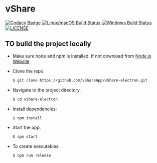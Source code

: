 # vShare

[![Codacy Badge](https://api.codacy.com/project/badge/Grade/7c877b3f45784fdebf974ea1c7c9b4df)](https://app.codacy.com/app/anandpushkar088/vShare-electron?utm_source=github.com&utm_medium=referral&utm_content=vShareApp/vShare-electron&utm_campaign=Badge_Grade_Dashboard)
[![Linux/macOS Build Status](https://img.shields.io/travis/vShareApp/vShare-electron.svg?maxAge=3600&label=Linux%20/%20macOS&style=flat-square)](https://travis-ci.org/vShareApp/vShare-electron)
[![Windows Build Status](https://img.shields.io/appveyor/ci/vShareApp/vShare-electron/master.svg?maxAge=3600&label=Windows&style=flat-square)](https://ci.appveyor.com/project/vShareApp/vshare-electron)
[![LICENSE](https://img.shields.io/github/license/vShareApp/vShare-electron.svg?style=flat-square&colorB=blue)](https://github.com/vShareApp/vShare-electron/blob/master/LICENSE)


## TO build the project locally

- Make sure node and npm is installed. If not download from [Node.js Website](https://nodejs.org/)

- Clone the repo.
  ```bash
  $ git clone https://github.com/vShareApp/vShare-electron.git
  ```
  
- Navigate to the project directory.
  ```bash
  $ cd vShare-electron
  ```

- Install dependencies: 
  ```bash
  $ npm install
  ```
  
- Start the app.

  ```bash
  $ npm start
  ```
  
- To create executables.

  ```bash
  $ npm run release
  ```
  

